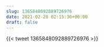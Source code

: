 ```yaml
---
slug: 1365848092889726976
date: 2021-02-28 02:15:36+00:00
draft: false
---
```


{{< tweet 1365848092889726976 >}}
